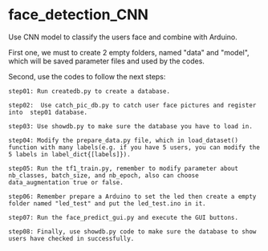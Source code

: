# face_detection_CNN
Use CNN model to classify the users face and combine with Arduino.

First one, we must to create 2 empty folders, named "data" and "model", which will be saved parameter files and used by the codes.

Second, use the codes to follow the next steps:

    step01: Run createdb.py to create a database.
  
    step02:  Use catch_pic_db.py to catch user face pictures and register into  step01 database.
  
    step03: Use showdb.py to make sure the database you have to load in.
  
    step04: Modify the prepare_data.py file, which in load_dataset() function with many labels(e.g. if you have 5 users, you can modify the 5 labels in label_dict{[labels]}).
  
    step05: Run the tf1_train.py, remember to modify parameter about nb_classes, batch_size, and nb_epoch, also can choose data_augmentation true or false.
  
    step06: Remember prepare a Arduino to set the led then create a empty folder named "led_test" and put the led_test.ino in it.
  
    step07: Run the face_predict_gui.py and execute the GUI buttons.
  
    step08: Finally, use showdb.py code to make sure the database to show users have checked in successfully.
